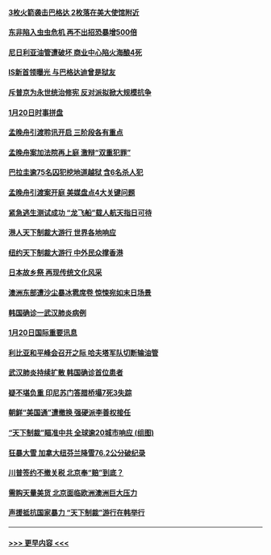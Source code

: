 #### [3枚火箭袭击巴格达 2枚落在美大使馆附近](../pages/prog202/a102757310.md?t=01211701) 
#### [东非陷入虫虫危机 再不出招恐暴增500倍](../pages/prog202/a102757295.md?t=01211701) 
#### [尼日利亚油管遭破坏 商业中心陷火海酿4死](../pages/prog202/a102757272.md?t=01211701) 
#### [IS新首领曝光 与巴格达迪曾是狱友](../pages/prog202/a102757122.md?t=01211701) 
#### [斥普京为永世统治修宪 反对派拟掀大规模抗争](../pages/prog202/a102757022.md?t=01211701) 
#### [1月20日时事拼盘](../pages/prog202/a102757036.md?t=01211701) 
#### [孟晚舟引渡聆讯开启 三阶段各有重点](../pages/prog202/a102757006.md?t=01211701) 
#### [孟晚舟案加法院再上庭 激辩“双重犯罪”](../pages/prog202/a102756996.md?t=01211701) 
#### [巴拉圭逾75名囚犯挖地道越狱 含6名杀人犯](../pages/prog202/a102756968.md?t=01211701) 
#### [孟晚舟引渡案开庭 美媒盘点4大关键问题](../pages/prog202/a102756917.md?t=01211701) 
#### [紧急逃生测试成功 “龙飞船”载人航天指日可待](../pages/prog202/a102756957.md?t=01211701) 
#### [港人天下制裁大游行 世界各地响应](../pages/prog202/a102756878.md?t=01211701) 
#### [纽约天下制裁大游行 中外民众撑香港](../pages/prog202/a102756875.md?t=01211701) 
#### [日本故乡祭 再现传统文化风采](../pages/prog202/a102756778.md?t=01211701) 
#### [澳洲东部遭沙尘暴冰雹席卷 惊悚宛如末日场景](../pages/prog202/a102756630.md?t=01211701) 
#### [韩国确诊一武汉肺炎病例](../pages/prog202/a102756696.md?t=01211701) 
#### [1月20日国际重要讯息](../pages/prog202/a102756640.md?t=01211701) 
#### [利比亚和平峰会召开之际 哈夫塔军队切断输油管](../pages/prog202/a102756580.md?t=01211701) 
#### [武汉肺炎持续扩散 韩国确诊首位患者](../pages/prog202/a102756566.md?t=01211701) 
#### [疑不堪负重 印尼苏门答腊桥塌7死3失踪](../pages/prog202/a102756559.md?t=01211701) 
#### [朝鲜“美国通”遭撤换 强硬派李善权接任](../pages/prog202/a102756380.md?t=01211701) 
#### [“天下制裁”瞄准中共 全球逾20城市响应 (组图)](../pages/prog202/a102756496.md?t=01211701) 
#### [狂暴大雪 加拿大纽芬兰降雪76.2公分破纪录](../pages/prog202/a102756447.md?t=01211701) 
#### [川普签约不撤关税 北京奉“赔”到底？](../pages/prog202/a102756354.md?t=01211701) 
#### [需购天量美货 北京面临欧洲澳洲巨大压力](../pages/prog202/a102756304.md?t=01211701) 
#### [声援抵抗国家暴力 “天下制裁”游行在韩举行](../pages/prog202/a102756254.md?t=01211701) 

----
#### [ >>> 更早内容 <<< ](../indexes/prog202-earlier.md)
